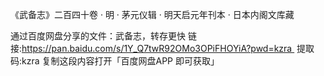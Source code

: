 《武备志》二百四十卷 · 明 · 茅元仪辑 · 明天启元年刊本 · 日本内阁文库藏


通过百度网盘分享的文件：武备志，转存更快
链接:https://pan.baidu.com/s/1Y_Q7twR92OMo3OPiFHOYiA?pwd=kzra 
提取码:kzra
复制这段内容打开「百度网盘APP 即可获取」